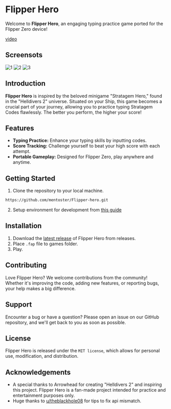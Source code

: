 

# Flipper Hero

Welcome to **Flipper Hero**, an engaging typing practice game ported for the Flipper Zero device!

[video](https://www.reddit.com/r/flipperzero/comments/1blydyo/i_recreated_the_stratagem_hero_from_helldivers_2/)
## Screensots
![1](https://github.com/mentoster/Flipper-hero/assets/50594730/102f0913-812d-4964-ac1b-a5a56d3e81e2)
![2](https://github.com/mentoster/Flipper-hero/assets/50594730/a79980a0-476e-4bfd-8fb9-0f3f478ced78)
![3](https://github.com/mentoster/Flipper-hero/assets/50594730/771ec2ed-ef6c-4e79-aa9a-e6e82dba694d)

## Introduction

**Flipper Hero** is inspired by the beloved minigame "Stratagem Hero," found in the "Helldivers 2" universe. Situated on your Ship, this game becomes a crucial part of your journey, allowing you to practice typing Stratagem Codes flawlessly. The better you perform, the higher your score!


## Features

- **Typing Practice:** Enhance your typing skills by inputting codes.
- **Score Tracking:** Challenge yourself to beat your high score with each attempt.
- **Portable Gameplay:** Designed for Flipper Zero, play anywhere and anytime.

## Getting Started

1. Clone the repository to your local machine.
```bash
https://github.com/mentoster/Flipper-hero.git
```
2. Setup environment for development from [this guide](SetupEnv.md)
## Installation

1. Download the [latest release](https://github.com/mentoster/Flipper-hero/releases) of Flipper Hero from releases.
2. Place ``.fap`` file to games folder.
3. Play.

## Contributing

Love Flipper Hero? We welcome contributions from the community! Whether it's improving the code, adding new features, or reporting bugs, your help makes a big difference.

## Support

Encounter a bug or have a question? Please open an issue on our GitHub repository, and we'll get back to you as soon as possible.

## License

Flipper Hero is released under the ``MIT license``, which allows for personal use, modification, and distribution.

## Acknowledgements

- A special thanks to Arrowhead for creating "Helldivers 2" and inspiring this project. Flipper Hero is a fan-made project intended for practice and entertainment purposes only.
- Huge thanks to [u/theblackhole08](https://www.reddit.com/user/theblackhole08/) for tips to fix api mismatch.
